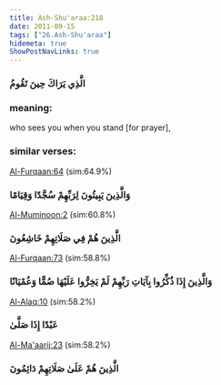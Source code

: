 ```yaml
---
title: Ash-Shu'araa:218
date: 2011-09-15
tags: ["26.Ash-Shu'araa"]
hidemeta: true 
ShowPostNavLinks: true 
---
```

### الَّذِي يَرَاكَ حِينَ تَقُومُ
### meaning: 
who sees you when you stand [for prayer],
### similar verses: 

[Al-Furqaan:64](/25/64) (sim:64.9%)

### وَالَّذِينَ يَبِيتُونَ لِرَبِّهِمْ سُجَّدًا وَقِيَامًا

[Al-Muminoon:2](/23/2) (sim:60.8%)

### الَّذِينَ هُمْ فِي صَلَاتِهِمْ خَاشِعُونَ

[Al-Furqaan:73](/25/73) (sim:58.8%)

### وَالَّذِينَ إِذَا ذُكِّرُوا بِآيَاتِ رَبِّهِمْ لَمْ يَخِرُّوا عَلَيْهَا صُمًّا وَعُمْيَانًا

[Al-Alaq:10](/96/10) (sim:58.2%)

### عَبْدًا إِذَا صَلَّىٰ

[Al-Ma'aarij:23](/70/23) (sim:58.2%)

### الَّذِينَ هُمْ عَلَىٰ صَلَاتِهِمْ دَائِمُونَ
